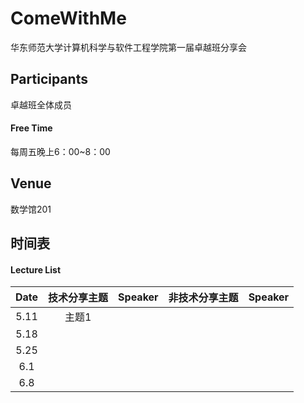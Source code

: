 # ComeWithMe
华东师范大学计算机科学与软件工程学院第一届卓越班分享会

## Participants

卓越班全体成员

#### Free Time

每周五晚上6：00~8：00

## Venue

数学馆201

## 时间表 

#### Lecture List

|Date|技术分享主题|Speaker| 非技术分享主题|Speaker|
|:-:|:-:|:-:|:-:|:-:|
| 5.11 | 主题1| | | |
| 5.18 | | | | |
| 5.25 | | | | |
| 6.1 | | | | |
| 6.8  | | | | |



